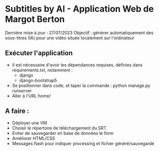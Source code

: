 # Subtitles by AI - Application Web de Margot Berton

Dernière mise à jour : 27/07/2023
Objectif : générer automatiquement des sous-titres (IA) pour une vidéo située localement sur l'ordinateur


## Exécuter l'application

* Il est nécessaire d'avoir les dépendances requises, définies dans requirements.txt, notamment :
	- django
	- django-bootstrap5
* Se positionner dans code, et taper la commande : python manage.py runserver
* Aller à l'URL home/


## A faire :
* Déployer une VM
* Choisir le répertoire de téléchargement du SRT
* Eviter de sauvegarder en base de données le form
* Améliorer HTML/CSS
* Messages flash pour indiquer processing et fichier généré/sauvegardé
